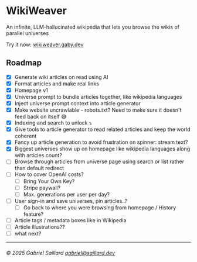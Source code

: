 # WikiWeaver

An infinite, LLM-hallucinated wikipedia that lets you browse the wikis of parallel universes

Try it now: [wikiweaver.gaby.dev](https://wikiweaver.gaby.dev)

## Roadmap

- [x] Generate wiki articles on read using AI
- [x] Format articles and make real links
- [x] Homepage v1
- [x] Universe prompt to bundle articles together, like wikipedia languages
- [x] Inject universe prompt context into article generator
- [x] Make website uncrawlable - robots.txt? Need to make sure it doesn't feed back on itself 😅
- [x] Indexing and search to unlock ⤵️
- [x] Give tools to article generator to read related articles and keep the world coherent
- [x] Fancy up article generation to avoid frustration on spinner: stream text?
- [x] Biggest universes show up on homepage like wikipedia languages along with articles count?
- [  ] Browse through articles from universe page using search or list rather than default redirect
- [  ] How to cover OpenAI costs?
  - [  ] Bring Your Own Key?
  - [  ] Stripe paywall?
  - [  ] Max. generations per user per day?
- [  ] User sign-in and save universes, pin articles..?
  - [  ] Go back to where you were browsing from homepage / History feature?
- [  ] Article tags / metadata boxes like in Wikipedia
- [  ] Article illustrations??
- [  ] what next?

---

###### © 2025 Gabriel Saillard <gabriel@saillard.dev>
